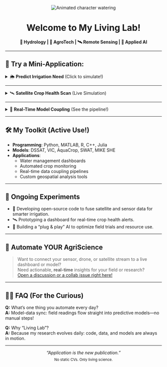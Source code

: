 <p align="center">
  <img src="![image1](./zzz.gif)" width="320" alt="Animated character watering" />
</p>

<h1 align="center">Welcome to My Living Lab!</h1>
<p align="center">
  <b>🚀 Hydrology | 🌱 AgroTech | 🛰️ Remote Sensing | 🤖 Applied AI</b>
</p>

---

## 🧩 Try a Mini-Application:

<details>
  <summary>🌦️ <b>Predict Irrigation Need</b> (Click to simulate!)</summary>
  <blockquote>
    <b>Today's Data:</b> <br>
    Soil Moisture: <code>0.32 m³/m³</code> <br>
    Rain Forecast: <code>8 mm</code> <br>
    Crop: <code>Durum Wheat</code>
    <br><br>
    <b>AI Suggests:</b>
    <ul>
      <li>No irrigation needed 🚫💧</li>
      <li>Next check: <strong>in 48 hours</strong></li>
      <li>Why? Soil moisture is above the stress threshold. Let nature do its thing!</li>
    </ul>
    <sub>Model: DSSAT + real weather API (simulated)</sub>
  </blockquote>
</details>

---

<details>
  <summary>🛰️ <b>Satellite Crop Health Scan</b> (Live Simulation)</summary>
  <blockquote>
    <b>Field: S-42 Lat 41.12N, Lon 16.87E</b><br>
    <b>Last Sentinel-2 NDVI:</b> <code>0.74</code> (Healthy!)<br>
    <b>Detection:</b> <span style="color:green">No stress</span><br>
    <b>Action:</b> Keep monitoring. Next scan in 3 days.
    <br><br>
    <sub>Powered by: Custom Python + ESA Copernicus data pipelines</sub>
  </blockquote>
</details>

---

<details>
  <summary>🤖 <b>Real-Time Model Coupling</b> (See the pipeline!)</summary>
  <blockquote>
    <b>Workflow:</b>
    <ol>
      <li>☁️ 1. Pull latest weather from OpenWeather API</li>
      <li>🌱 2. Update crop growth in DSSAT</li>
      <li>💧 3. Update soil hydrology in VIC model</li>
      <li>🔗 4. Sync outputs. Check for water stress.</li>
    </ol>
    <b>Status:</b> <span style="color:blue">All models synced</span> ✔️
    <br>
    <sub>Stack: Python, R, MATLAB, C++</sub>
  </blockquote>
</details>

---

## 🛠️ My Toolkit (Active Use!)

- **Programming**: Python, MATLAB, R, C++, Julia
- **Models**: DSSAT, VIC, AquaCrop, SWAT, MIKE SHE
- **Applications**: 
  - Water management dashboards
  - Automated crop monitoring
  - Real-time data coupling pipelines
  - Custom geospatial analysis tools

---

## 🧠 Ongoing Experiments

- 🌾 Developing open-source code to fuse satellite and sensor data for smarter irrigation.
- 🛰️ Prototyping a dashboard for real-time crop health alerts.
- 🤖 Building a “plug & play” AI to optimize field trials and resource use.

---

## 🦾 Automate YOUR AgriScience

> Want to connect your sensor, drone, or satellite stream to a live dashboard or model?  
> Need actionable, **real-time** insights for your field or research?  
> [Open a discussion or a collab issue right here!](https://github.com/SIADSiM/SIADSiM/discussions)

---

## 👨‍🔬 FAQ (For the Curious)

**Q:** What’s one thing you automate every day?  
**A:** Model-data sync: field readings flow straight into predictive models—no manual steps!

**Q:** Why “Living Lab”?  
**A:** Because my research evolves daily: code, data, and models are always in motion.

---

<p align="center">
  <em>“Application is the new publication.”</em> <br>
  <sub>No static CVs. Only living science.</sub>
</p>
